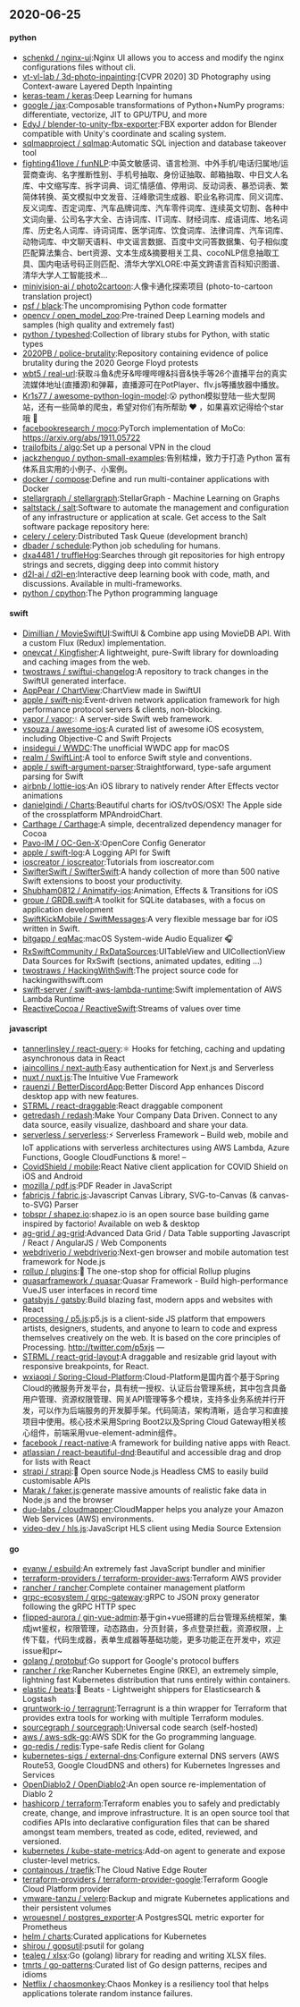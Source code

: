 ## 2020-06-25

#### python
* [schenkd / nginx-ui](https://github.com/schenkd/nginx-ui):Nginx UI allows you to access and modify the nginx configurations files without cli.
* [vt-vl-lab / 3d-photo-inpainting](https://github.com/vt-vl-lab/3d-photo-inpainting):[CVPR 2020] 3D Photography using Context-aware Layered Depth Inpainting
* [keras-team / keras](https://github.com/keras-team/keras):Deep Learning for humans
* [google / jax](https://github.com/google/jax):Composable transformations of Python+NumPy programs: differentiate, vectorize, JIT to GPU/TPU, and more
* [EdyJ / blender-to-unity-fbx-exporter](https://github.com/EdyJ/blender-to-unity-fbx-exporter):FBX exporter addon for Blender compatible with Unity's coordinate and scaling system.
* [sqlmapproject / sqlmap](https://github.com/sqlmapproject/sqlmap):Automatic SQL injection and database takeover tool
* [fighting41love / funNLP](https://github.com/fighting41love/funNLP):中英文敏感词、语言检测、中外手机/电话归属地/运营商查询、名字推断性别、手机号抽取、身份证抽取、邮箱抽取、中日文人名库、中文缩写库、拆字词典、词汇情感值、停用词、反动词表、暴恐词表、繁简体转换、英文模拟中文发音、汪峰歌词生成器、职业名称词库、同义词库、反义词库、否定词库、汽车品牌词库、汽车零件词库、连续英文切割、各种中文词向量、公司名字大全、古诗词库、IT词库、财经词库、成语词库、地名词库、历史名人词库、诗词词库、医学词库、饮食词库、法律词库、汽车词库、动物词库、中文聊天语料、中文谣言数据、百度中文问答数据集、句子相似度匹配算法集合、bert资源、文本生成&摘要相关工具、cocoNLP信息抽取工具、国内电话号码正则匹配、清华大学XLORE:中英文跨语言百科知识图谱、清华大学人工智能技术…
* [minivision-ai / photo2cartoon](https://github.com/minivision-ai/photo2cartoon):人像卡通化探索项目 (photo-to-cartoon translation project)
* [psf / black](https://github.com/psf/black):The uncompromising Python code formatter
* [opencv / open_model_zoo](https://github.com/opencv/open_model_zoo):Pre-trained Deep Learning models and samples (high quality and extremely fast)
* [python / typeshed](https://github.com/python/typeshed):Collection of library stubs for Python, with static types
* [2020PB / police-brutality](https://github.com/2020PB/police-brutality):Repository containing evidence of police brutality during the 2020 George Floyd protests
* [wbt5 / real-url](https://github.com/wbt5/real-url):获取斗鱼&虎牙&哔哩哔哩&抖音&快手等26个直播平台的真实流媒体地址(直播源)和弹幕，直播源可在PotPlayer、flv.js等播放器中播放。
* [Kr1s77 / awesome-python-login-model](https://github.com/Kr1s77/awesome-python-login-model):😮
python模拟登陆一些大型网站，还有一些简单的爬虫，希望对你们有所帮助
❤️
，如果喜欢记得给个star哦
🌟
* [facebookresearch / moco](https://github.com/facebookresearch/moco):PyTorch implementation of MoCo: https://arxiv.org/abs/1911.05722
* [trailofbits / algo](https://github.com/trailofbits/algo):Set up a personal VPN in the cloud
* [jackzhenguo / python-small-examples](https://github.com/jackzhenguo/python-small-examples):告别枯燥，致力于打造 Python 富有体系且实用的小例子、小案例。
* [docker / compose](https://github.com/docker/compose):Define and run multi-container applications with Docker
* [stellargraph / stellargraph](https://github.com/stellargraph/stellargraph):StellarGraph - Machine Learning on Graphs
* [saltstack / salt](https://github.com/saltstack/salt):Software to automate the management and configuration of any infrastructure or application at scale. Get access to the Salt software package repository here:
* [celery / celery](https://github.com/celery/celery):Distributed Task Queue (development branch)
* [dbader / schedule](https://github.com/dbader/schedule):Python job scheduling for humans.
* [dxa4481 / truffleHog](https://github.com/dxa4481/truffleHog):Searches through git repositories for high entropy strings and secrets, digging deep into commit history
* [d2l-ai / d2l-en](https://github.com/d2l-ai/d2l-en):Interactive deep learning book with code, math, and discussions. Available in multi-frameworks.
* [python / cpython](https://github.com/python/cpython):The Python programming language

#### swift
* [Dimillian / MovieSwiftUI](https://github.com/Dimillian/MovieSwiftUI):SwiftUI & Combine app using MovieDB API. With a custom Flux (Redux) implementation.
* [onevcat / Kingfisher](https://github.com/onevcat/Kingfisher):A lightweight, pure-Swift library for downloading and caching images from the web.
* [twostraws / swiftui-changelog](https://github.com/twostraws/swiftui-changelog):A repository to track changes in the SwiftUI generated interface.
* [AppPear / ChartView](https://github.com/AppPear/ChartView):ChartView made in SwiftUI
* [apple / swift-nio](https://github.com/apple/swift-nio):Event-driven network application framework for high performance protocol servers & clients, non-blocking.
* [vapor / vapor](https://github.com/vapor/vapor):💧
A server-side Swift web framework.
* [vsouza / awesome-ios](https://github.com/vsouza/awesome-ios):A curated list of awesome iOS ecosystem, including Objective-C and Swift Projects
* [insidegui / WWDC](https://github.com/insidegui/WWDC):The unofficial WWDC app for macOS
* [realm / SwiftLint](https://github.com/realm/SwiftLint):A tool to enforce Swift style and conventions.
* [apple / swift-argument-parser](https://github.com/apple/swift-argument-parser):Straightforward, type-safe argument parsing for Swift
* [airbnb / lottie-ios](https://github.com/airbnb/lottie-ios):An iOS library to natively render After Effects vector animations
* [danielgindi / Charts](https://github.com/danielgindi/Charts):Beautiful charts for iOS/tvOS/OSX! The Apple side of the crossplatform MPAndroidChart.
* [Carthage / Carthage](https://github.com/Carthage/Carthage):A simple, decentralized dependency manager for Cocoa
* [Pavo-IM / OC-Gen-X](https://github.com/Pavo-IM/OC-Gen-X):OpenCore Config Generator
* [apple / swift-log](https://github.com/apple/swift-log):A Logging API for Swift
* [ioscreator / ioscreator](https://github.com/ioscreator/ioscreator):Tutorials from ioscreator.com
* [SwifterSwift / SwifterSwift](https://github.com/SwifterSwift/SwifterSwift):A handy collection of more than 500 native Swift extensions to boost your productivity.
* [Shubham0812 / Animatify-ios](https://github.com/Shubham0812/Animatify-ios):Animation, Effects & Transitions for iOS
* [groue / GRDB.swift](https://github.com/groue/GRDB.swift):A toolkit for SQLite databases, with a focus on application development
* [SwiftKickMobile / SwiftMessages](https://github.com/SwiftKickMobile/SwiftMessages):A very flexible message bar for iOS written in Swift.
* [bitgapp / eqMac](https://github.com/bitgapp/eqMac):macOS System-wide Audio Equalizer
🎧
* [RxSwiftCommunity / RxDataSources](https://github.com/RxSwiftCommunity/RxDataSources):UITableView and UICollectionView Data Sources for RxSwift (sections, animated updates, editing ...)
* [twostraws / HackingWithSwift](https://github.com/twostraws/HackingWithSwift):The project source code for hackingwithswift.com
* [swift-server / swift-aws-lambda-runtime](https://github.com/swift-server/swift-aws-lambda-runtime):Swift implementation of AWS Lambda Runtime
* [ReactiveCocoa / ReactiveSwift](https://github.com/ReactiveCocoa/ReactiveSwift):Streams of values over time

#### javascript
* [tannerlinsley / react-query](https://github.com/tannerlinsley/react-query):⚛️
Hooks for fetching, caching and updating asynchronous data in React
* [iaincollins / next-auth](https://github.com/iaincollins/next-auth):Easy authentication for Next.js and Serverless
* [nuxt / nuxt.js](https://github.com/nuxt/nuxt.js):The Intuitive Vue Framework
* [rauenzi / BetterDiscordApp](https://github.com/rauenzi/BetterDiscordApp):Better Discord App enhances Discord desktop app with new features.
* [STRML / react-draggable](https://github.com/STRML/react-draggable):React draggable component
* [getredash / redash](https://github.com/getredash/redash):Make Your Company Data Driven. Connect to any data source, easily visualize, dashboard and share your data.
* [serverless / serverless](https://github.com/serverless/serverless):⚡
Serverless Framework – Build web, mobile and IoT applications with serverless architectures using AWS Lambda, Azure Functions, Google CloudFunctions & more! –
* [CovidShield / mobile](https://github.com/CovidShield/mobile):React Native client application for COVID Shield on iOS and Android
* [mozilla / pdf.js](https://github.com/mozilla/pdf.js):PDF Reader in JavaScript
* [fabricjs / fabric.js](https://github.com/fabricjs/fabric.js):Javascript Canvas Library, SVG-to-Canvas (& canvas-to-SVG) Parser
* [tobspr / shapez.io](https://github.com/tobspr/shapez.io):shapez.io is an open source base building game inspired by factorio! Available on web & desktop
* [ag-grid / ag-grid](https://github.com/ag-grid/ag-grid):Advanced Data Grid / Data Table supporting Javascript / React / AngularJS / Web Components
* [webdriverio / webdriverio](https://github.com/webdriverio/webdriverio):Next-gen browser and mobile automation test framework for Node.js
* [rollup / plugins](https://github.com/rollup/plugins):🍣
The one-stop shop for official Rollup plugins
* [quasarframework / quasar](https://github.com/quasarframework/quasar):Quasar Framework - Build high-performance VueJS user interfaces in record time
* [gatsbyjs / gatsby](https://github.com/gatsbyjs/gatsby):Build blazing fast, modern apps and websites with React
* [processing / p5.js](https://github.com/processing/p5.js):p5.js is a client-side JS platform that empowers artists, designers, students, and anyone to learn to code and express themselves creatively on the web. It is based on the core principles of Processing. http://twitter.com/p5xjs —
* [STRML / react-grid-layout](https://github.com/STRML/react-grid-layout):A draggable and resizable grid layout with responsive breakpoints, for React.
* [wxiaoqi / Spring-Cloud-Platform](https://github.com/wxiaoqi/Spring-Cloud-Platform):Cloud-Platform是国内首个基于Spring Cloud的微服务开发平台，具有统一授权、认证后台管理系统，其中包含具备用户管理、资源权限管理、网关API管理等多个模块，支持多业务系统并行开发，可以作为后端服务的开发脚手架。代码简洁，架构清晰，适合学习和直接项目中使用。核心技术采用Spring Boot2以及Spring Cloud Gateway相关核心组件，前端采用vue-element-admin组件。
* [facebook / react-native](https://github.com/facebook/react-native):A framework for building native apps with React.
* [atlassian / react-beautiful-dnd](https://github.com/atlassian/react-beautiful-dnd):Beautiful and accessible drag and drop for lists with React
* [strapi / strapi](https://github.com/strapi/strapi):🚀
Open source Node.js Headless CMS to easily build customisable APIs
* [Marak / faker.js](https://github.com/Marak/faker.js):generate massive amounts of realistic fake data in Node.js and the browser
* [duo-labs / cloudmapper](https://github.com/duo-labs/cloudmapper):CloudMapper helps you analyze your Amazon Web Services (AWS) environments.
* [video-dev / hls.js](https://github.com/video-dev/hls.js):JavaScript HLS client using Media Source Extension

#### go
* [evanw / esbuild](https://github.com/evanw/esbuild):An extremely fast JavaScript bundler and minifier
* [terraform-providers / terraform-provider-aws](https://github.com/terraform-providers/terraform-provider-aws):Terraform AWS provider
* [rancher / rancher](https://github.com/rancher/rancher):Complete container management platform
* [grpc-ecosystem / grpc-gateway](https://github.com/grpc-ecosystem/grpc-gateway):gRPC to JSON proxy generator following the gRPC HTTP spec
* [flipped-aurora / gin-vue-admin](https://github.com/flipped-aurora/gin-vue-admin):基于gin+vue搭建的后台管理系统框架，集成jwt鉴权，权限管理，动态路由，分页封装，多点登录拦截，资源权限，上传下载，代码生成器，表单生成器等基础功能，更多功能正在开发中，欢迎issue和pr~
* [golang / protobuf](https://github.com/golang/protobuf):Go support for Google's protocol buffers
* [rancher / rke](https://github.com/rancher/rke):Rancher Kubernetes Engine (RKE), an extremely simple, lightning fast Kubernetes distribution that runs entirely within containers.
* [elastic / beats](https://github.com/elastic/beats):🐠
Beats - Lightweight shippers for Elasticsearch & Logstash
* [gruntwork-io / terragrunt](https://github.com/gruntwork-io/terragrunt):Terragrunt is a thin wrapper for Terraform that provides extra tools for working with multiple Terraform modules.
* [sourcegraph / sourcegraph](https://github.com/sourcegraph/sourcegraph):Universal code search (self-hosted)
* [aws / aws-sdk-go](https://github.com/aws/aws-sdk-go):AWS SDK for the Go programming language.
* [go-redis / redis](https://github.com/go-redis/redis):Type-safe Redis client for Golang
* [kubernetes-sigs / external-dns](https://github.com/kubernetes-sigs/external-dns):Configure external DNS servers (AWS Route53, Google CloudDNS and others) for Kubernetes Ingresses and Services
* [OpenDiablo2 / OpenDiablo2](https://github.com/OpenDiablo2/OpenDiablo2):An open source re-implementation of Diablo 2
* [hashicorp / terraform](https://github.com/hashicorp/terraform):Terraform enables you to safely and predictably create, change, and improve infrastructure. It is an open source tool that codifies APIs into declarative configuration files that can be shared amongst team members, treated as code, edited, reviewed, and versioned.
* [kubernetes / kube-state-metrics](https://github.com/kubernetes/kube-state-metrics):Add-on agent to generate and expose cluster-level metrics.
* [containous / traefik](https://github.com/containous/traefik):The Cloud Native Edge Router
* [terraform-providers / terraform-provider-google](https://github.com/terraform-providers/terraform-provider-google):Terraform Google Cloud Platform provider
* [vmware-tanzu / velero](https://github.com/vmware-tanzu/velero):Backup and migrate Kubernetes applications and their persistent volumes
* [wrouesnel / postgres_exporter](https://github.com/wrouesnel/postgres_exporter):A PostgresSQL metric exporter for Prometheus
* [helm / charts](https://github.com/helm/charts):Curated applications for Kubernetes
* [shirou / gopsutil](https://github.com/shirou/gopsutil):psutil for golang
* [tealeg / xlsx](https://github.com/tealeg/xlsx):Go (golang) library for reading and writing XLSX files.
* [tmrts / go-patterns](https://github.com/tmrts/go-patterns):Curated list of Go design patterns, recipes and idioms
* [Netflix / chaosmonkey](https://github.com/Netflix/chaosmonkey):Chaos Monkey is a resiliency tool that helps applications tolerate random instance failures.
